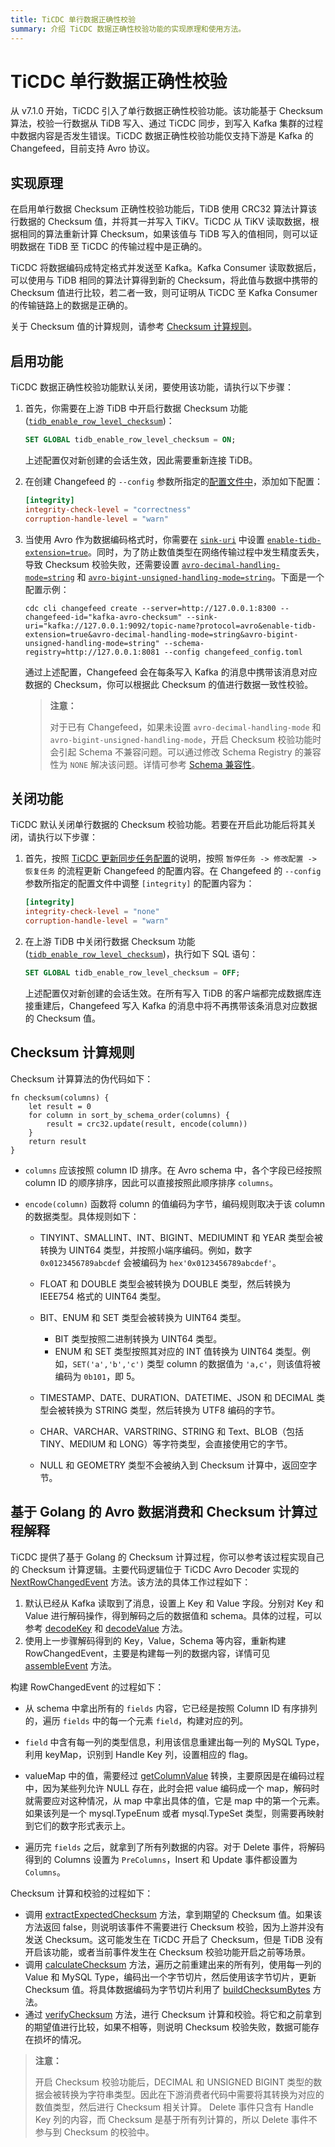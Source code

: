 ```yaml
---
title: TiCDC 单行数据正确性校验
summary: 介绍 TiCDC 数据正确性校验功能的实现原理和使用方法。
---
```


# TiCDC 单行数据正确性校验

从 v7.1.0 开始，TiCDC 引入了单行数据正确性校验功能。该功能基于 Checksum 算法，校验一行数据从 TiDB 写入、通过 TiCDC 同步，到写入 Kafka 集群的过程中数据内容是否发生错误。TiCDC 数据正确性校验功能仅支持下游是 Kafka 的 Changefeed，目前支持 Avro 协议。

## 实现原理

在启用单行数据 Checksum 正确性校验功能后，TiDB 使用 CRC32 算法计算该行数据的 Checksum 值，并将其一并写入 TiKV。TiCDC 从 TiKV 读取数据，根据相同的算法重新计算 Checksum，如果该值与 TiDB 写入的值相同，则可以证明数据在 TiDB 至 TiCDC 的传输过程中是正确的。

TiCDC 将数据编码成特定格式并发送至 Kafka。Kafka Consumer 读取数据后，可以使用与 TiDB 相同的算法计算得到新的 Checksum，将此值与数据中携带的 Checksum 值进行比较，若二者一致，则可证明从 TiCDC 至 Kafka Consumer 的传输链路上的数据是正确的。

关于 Checksum 值的计算规则，请参考 [Checksum 计算规则](#checksum-计算规则)。

## 启用功能

TiCDC 数据正确性校验功能默认关闭，要使用该功能，请执行以下步骤：

1. 首先，你需要在上游 TiDB 中开启行数据 Checksum 功能 ([`tidb_enable_row_level_checksum`](/system-variables.md#tidb_enable_row_level_checksum-从-v710-版本开始引入))：

    ```sql
    SET GLOBAL tidb_enable_row_level_checksum = ON;
    ```

    上述配置仅对新创建的会话生效，因此需要重新连接 TiDB。

2. 在创建 Changefeed 的 `--config` 参数所指定的[配置文件中](/ticdc/ticdc-changefeed-config.md#ticdc-changefeed-配置文件说明)，添加如下配置：

    ```toml
    [integrity]
    integrity-check-level = "correctness"
    corruption-handle-level = "warn"
    ```

3. 当使用 Avro 作为数据编码格式时，你需要在 [`sink-uri`](/ticdc/ticdc-sink-to-kafka.md#sink-uri-配置-kafka) 中设置 [`enable-tidb-extension=true`](/ticdc/ticdc-sink-to-kafka.md#sink-uri-配置-kafka)。同时，为了防止数值类型在网络传输过程中发生精度丢失，导致 Checksum 校验失败，还需要设置 [`avro-decimal-handling-mode=string`](/ticdc/ticdc-sink-to-kafka.md#sink-uri-配置-kafka) 和 [`avro-bigint-unsigned-handling-mode=string`](/ticdc/ticdc-sink-to-kafka.md#sink-uri-配置-kafka)。下面是一个配置示例：

    ```shell
    cdc cli changefeed create --server=http://127.0.0.1:8300 --changefeed-id="kafka-avro-checksum" --sink-uri="kafka://127.0.0.1:9092/topic-name?protocol=avro&enable-tidb-extension=true&avro-decimal-handling-mode=string&avro-bigint-unsigned-handling-mode=string" --schema-registry=http://127.0.0.1:8081 --config changefeed_config.toml
    ```

    通过上述配置，Changefeed 会在每条写入 Kafka 的消息中携带该消息对应数据的 Checksum，你可以根据此 Checksum 的值进行数据一致性校验。

    > **注意：**
    >
    > 对于已有 Changefeed，如果未设置 `avro-decimal-handling-mode` 和 `avro-bigint-unsigned-handling-mode`，开启 Checksum 校验功能时会引起 Schema 不兼容问题。可以通过修改 Schema Registry 的兼容性为 `NONE` 解决该问题。详情可参考 [Schema 兼容性](https://docs.confluent.io/platform/current/schema-registry/fundamentals/avro.html#no-compatibility-checking)。

## 关闭功能

TiCDC 默认关闭单行数据的 Checksum 校验功能。若要在开启此功能后将其关闭，请执行以下步骤：

1. 首先，按照 [TiCDC 更新同步任务配置](/ticdc/ticdc-manage-changefeed.md#更新同步任务配置)的说明，按照 `暂停任务 -> 修改配置 -> 恢复任务` 的流程更新 Changefeed 的配置内容。在 Changefeed 的 `--config` 参数所指定的配置文件中调整 `[integrity]` 的配置内容为：

    ```toml
    [integrity]
    integrity-check-level = "none"
    corruption-handle-level = "warn"
    ```

2. 在上游 TiDB 中关闭行数据 Checksum 功能 ([`tidb_enable_row_level_checksum`](/system-variables.md#tidb_enable_row_level_checksum-从-v710-版本开始引入))，执行如下 SQL 语句：

    ```sql
    SET GLOBAL tidb_enable_row_level_checksum = OFF;
    ```

    上述配置仅对新创建的会话生效。在所有写入 TiDB 的客户端都完成数据库连接重建后，Changefeed 写入 Kafka 的消息中将不再携带该条消息对应数据的 Checksum 值。

## Checksum 计算规则

Checksum 计算算法的伪代码如下：

```
fn checksum(columns) {
    let result = 0
    for column in sort_by_schema_order(columns) {
        result = crc32.update(result, encode(column))
    }
    return result
}
```

* `columns` 应该按照 column ID 排序。在 Avro schema 中，各个字段已经按照 column ID 的顺序排序，因此可以直接按照此顺序排序 `columns`。

* `encode(column)` 函数将 column 的值编码为字节，编码规则取决于该 column 的数据类型。具体规则如下：

    * TINYINT、SMALLINT、INT、BIGINT、MEDIUMINT 和 YEAR 类型会被转换为 UINT64 类型，并按照小端序编码。例如，数字 `0x0123456789abcdef` 会被编码为 `hex'0x0123456789abcdef'`。
    * FLOAT 和 DOUBLE 类型会被转换为 DOUBLE 类型，然后转换为 IEEE754 格式的 UINT64 类型。
    * BIT、ENUM 和 SET 类型会被转换为 UINT64 类型。

        * BIT 类型按照二进制转换为 UINT64 类型。
        * ENUM 和 SET 类型按照其对应的 INT 值转换为 UINT64 类型。例如，`SET('a','b','c')` 类型 column 的数据值为 `'a,c'`，则该值将被编码为 `0b101`，即 5。

    * TIMESTAMP、DATE、DURATION、DATETIME、JSON 和 DECIMAL 类型会被转换为 STRING 类型，然后转换为 UTF8 编码的字节。
    * CHAR、VARCHAR、VARSTRING、STRING 和 Text、BLOB（包括 TINY、MEDIUM 和 LONG）等字符类型，会直接使用它的字节。
    * NULL 和 GEOMETRY 类型不会被纳入到 Checksum 计算中，返回空字节。

## 基于 Golang 的 Avro 数据消费和 Checksum 计算过程解释

TiCDC 提供了基于 Golang 的 Checksum 计算过程，你可以参考该过程实现自己的 Checksum 计算逻辑。主要代码逻辑位于 TiCDC Avro Decoder 实现的 [NextRowChangedEvent](https://github.com/pingcap/tiflow/blob/eb04aecaf8e61f7f9d67597c2d2ef1f44583dd79/pkg/sink/codec/avro/decoder.go#L100) 方法。该方法的具体工作过程如下：

1. 默认已经从 Kafka 读取到了消息，设置上 Key 和 Value 字段。分别对 Key 和 Value 进行解码操作，得到解码之后的数据值和 schema。具体的过程，可以参考 [decodeKey](https://github.com/pingcap/tiflow/blob/eb04aecaf8e61f7f9d67597c2d2ef1f44583dd79/pkg/sink/codec/avro/decoder.go#L395) 和 [decodeValue](https://github.com/pingcap/tiflow/blob/eb04aecaf8e61f7f9d67597c2d2ef1f44583dd79/pkg/sink/codec/avro/decoder.go#L419) 方法。
2. 使用上一步骤解码得到的 Key，Value，Schema 等内容，重新构建 RowChangedEvent，主要是构建每一列的数据内容，详情可见 [assembleEvent](https://github.com/pingcap/tiflow/blob/eb04aecaf8e61f7f9d67597c2d2ef1f44583dd79/pkg/sink/codec/avro/decoder.go#L176) 方法。

构建 RowChangedEvent 的过程如下：

* 从 schema 中拿出所有的 `fields` 内容，它已经是按照 Column ID 有序排列的，遍历 `fields` 中的每一个元素 `field`，构建对应的列。
* `field` 中含有每一列的类型信息，利用该信息重建出每一列的 MySQL Type，利用 keyMap，识别到 Handle Key 列，设置相应的 flag。
* valueMap 中的值，需要经过 [getColumnValue](https://github.com/pingcap/tiflow/blob/eb04aecaf8e61f7f9d67597c2d2ef1f44583dd79/pkg/sink/codec/avro/decoder.go#L299) 转换，主要原因是在编码过程中，因为某些列允许 NULL 存在，此时会把 value 编码成一个 map，解码时就需要应对这种情况，从 map 中拿出具体的值，它是 map 中的第一个元素。如果该列是一个 mysql.TypeEnum 或者 mysql.TypeSet 类型，则需要再映射到它们的数字形式表示上。

* 遍历完 `fields` 之后，就拿到了所有列数据的内容。对于 Delete 事件，将解码得到的 Columns 设置为 `PreColumns`，Insert 和 Update 事件都设置为 `Columns`。

Checksum 计算和校验的过程如下：

* 调用 [extractExpectedChecksum](https://github.com/pingcap/tiflow/blob/eb04aecaf8e61f7f9d67597c2d2ef1f44583dd79/pkg/sink/codec/avro/decoder.go#L281) 方法，拿到期望的 Checksum 值。如果该方法返回 false，则说明该事件不需要进行 Checksum 校验，因为上游并没有发送 Checksum。这可能发生在 TiCDC 开启了 Checksum，但是 TiDB 没有开启该功能，或者当前事件发生在 Checksum 校验功能开启之前等场景。
* 调用 [calculateChecksum](https://github.com/pingcap/tiflow/blob/eb04aecaf8e61f7f9d67597c2d2ef1f44583dd79/pkg/sink/codec/avro/decoder.go#L461) 方法，遍历之前重建出来的所有列，使用每一列的 Value 和 MySQL Type，编码出一个字节切片，然后使用该字节切片，更新 Checksum 值。将具体数据编码为字节切片利用了 [buildChecksumBytes](https://github.com/pingcap/tiflow/blob/eb04aecaf8e61f7f9d67597c2d2ef1f44583dd79/pkg/sink/codec/avro/decoder.go#L482) 方法。
* 通过 [verifyChecksum](https://github.com/pingcap/tiflow/blob/eb04aecaf8e61f7f9d67597c2d2ef1f44583dd79/pkg/sink/codec/avro/decoder.go#L444) 方法，进行 Checksum 计算和校验。将它和之前拿到的期望值进行比较，如果不相等，则说明 Checksum 校验失败，数据可能存在损坏的情况。

> **注意：**
>
> 开启 Checksum 校验功能后，DECIMAL 和 UNSIGNED BIGINT 类型的数据会被转换为字符串类型。因此在下游消费者代码中需要将其转换为对应的数值类型，然后进行 Checksum 相关计算。
> Delete 事件只含有 Handle Key 列的内容，而 Checksum 是基于所有列计算的，所以 Delete 事件不参与到 Checksum 的校验中。
